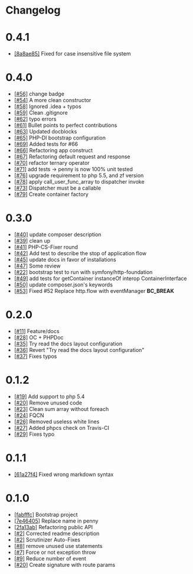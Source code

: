 # Changelog

# 0.4.1
* [[8a8ae85]](https://github.com/pennyphp/penny/commit/8a8ae856fa743cc8359a6f1c02d833cfe13cccff) Fixed for case insensitive file system

# 0.4.0
* [[#56]](https://github.com/pennyphp/penny/pull/56) change badge
* [[#54]](https://github.com/pennyphp/penny/pull/54) A more clean constructor
* [[#58]](https://github.com/pennyphp/penny/pull/58) Ignored .idea + typos
* [[#59]](https://github.com/pennyphp/penny/pull/59) Clean .gitignore
* [[#62]](https://github.com/pennyphp/penny/pull/62) typo errors
* [[#61]](https://github.com/pennyphp/penny/pull/61) Bullet points to perfect contributions
* [[#63]](https://github.com/pennyphp/penny/pull/63) Updated docblocks
* [[#65]](https://github.com/pennyphp/penny/pull/65) PHP-DI bootstrap configuration
* [[#69]](https://github.com/pennyphp/penny/pull/69) Added tests for #66
* [[#66]](https://github.com/pennyphp/penny/pull/66) Refactoring app construct
* [[#67]](https://github.com/pennyphp/penny/pull/67) Refactoring default request and response
* [[#70]](https://github.com/pennyphp/penny/pull/70) refactor ternary operator
* [[#71]](https://github.com/pennyphp/penny/pull/71) add tests -> penny is now 100% unit tested
* [[#76]](https://github.com/pennyphp/penny/pull/76) upgrade requirement to php 5.5, and zf version
* [[#78]](https://github.com/pennyphp/penny/pull/78) apply call_user_func_array to dispatcher invoke
* [[#73]](https://github.com/pennyphp/penny/pull/73) Dispatcher must be a callable
* [[#79]](https://github.com/pennyphp/penny/pull/79) Create container factory

# 0.3.0
* [[#40]](https://github.com/pennyphp/penny/pull/40) update composer description
* [[#39]](https://github.com/pennyphp/penny/pull/39) clean up
* [[#41]](https://github.com/pennyphp/penny/pull/41) PHP-CS-Fixer round
* [[#42]](https://github.com/pennyphp/penny/pull/42) Add test to describe the stop of application flow
* [[#45]](https://github.com/pennyphp/penny/pull/45) update docs in favor of installations
* [[#47]](https://github.com/pennyphp/penny/pull/47) Some review
* [[#22]](https://github.com/pennyphp/penny/pull/22) bootstrap test to run with symfony/http-foundation
* [[#49]](https://github.com/pennyphp/penny/pull/49) add tests for getContainer instanceOf interop ContainerInterface
* [[#50]](https://github.com/pennyphp/penny/pull/50) update composer.json's keywords
* [[#53]](https://github.com/pennyphp/penny/pull/53) Fixed #52 Replace http.flow with eventManager **BC_BREAK**

# 0.2.0
* [[#11]](https://github.com/pennyphp/penny/pull/11) Feature/docs
* [[#28]](https://github.com/pennyphp/penny/pull/28) OC + PHPDoc
* [[#35]](https://github.com/pennyphp/penny/pull/35) Try read the docs layout configuration
* [[#36]](https://github.com/pennyphp/penny/pull/36) Revert "Try read the docs layout configuration"
* [[#37]](https://github.com/pennyphp/penny/pull/37) Fixes typos

# 0.1.2
* [[#19]](https://github.com/pennyphp/penny/pull/19) Add support to php 5.4
* [[#20]](https://github.com/pennyphp/penny/pull/20) Remove unused code
* [[#23]](https://github.com/pennyphp/penny/pull/13) Clean sum array without foreach
* [[#24]](https://github.com/pennyphp/penny/pull/24) FQCN
* [[#26]](https://github.com/pennyphp/penny/pull/26) Removed useless white lines
* [[#27]](https://github.com/pennyphp/penny/pull/27) Added phpcs check on Travis-CI
* [[#29]](https://github.com/pennyphp/penny/pull/29) Fixes typo

# 0.1.1
* [[61a27f4]](https://github.com/pennyphp/penny/commit/61a27f4) Fixed wrong markdown syntax

# 0.1.0
* [[fabfffc]](https://github.com/pennyphp/penny/commit/fabfffc) Bootstrap project
* [[7e46405]](https://github.com/pennyphp/penny/commit/7e46405) Replace name in penny
* [[2fa13ab]](https://github.com/pennyphp/penny/commit/2fa13ab) Refactoring public API
* [[#2]](https://github.com/pennyphp/penny/pull/2) Corrected readme description
* [[#2]](https://github.com/pennyphp/penny/pull/3) Scrutinizer Auto-Fixes
* [[#8]](https://github.com/pennyphp/penny/pull/8) remove unused use statements
* [[#7]](https://github.com/pennyphp/penny/pull/7) Force or not exception throw
* [[#9]](https://github.com/pennyphp/penny/pull/9) Reduce number of event
* [[#20]](https://github.com/pennyphp/penny/pull/10) Create signature with route params
